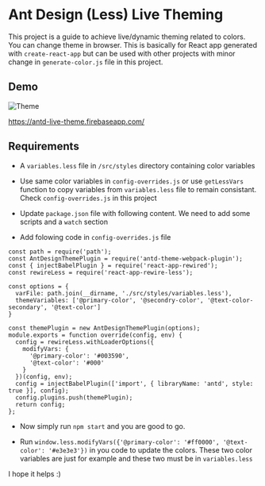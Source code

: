 # Ant Design (Less) Live Theming
This project is a guide to achieve live/dynamic theming related to colors. You can change theme in browser.
This is basically for React app generated with `create-react-app` but can be used with other projects with minor 
change in `generate-color.js` file in this project.

## Demo
![Theme](https://github.com/mzohaibqc/antd-live-theme/blob/master/public/theme.PNG)

https://antd-live-theme.firebaseapp.com/


## Requirements
- A `variables.less` file in `/src/styles` directory containing color variables
- Use same color variables in `config-overrides.js` or use `getLessVars` function to copy variables from `variables.less` file to remain consistant. Check `config-overrides.js` in this project

- Update `package.json` file with following content. We need to add some scripts and a `watch` section
- Add folowing code in `config-overrides.js` file
```
const path = require('path');
const AntDesignThemePlugin = require('antd-theme-webpack-plugin');
const { injectBabelPlugin } = require('react-app-rewired');
const rewireLess = require('react-app-rewire-less');

const options = {
  varFile: path.join(__dirname, './src/styles/variables.less'),
  themeVariables: ['@primary-color', '@secondry-color', '@text-color-secondary', '@text-color']
}

const themePlugin = new AntDesignThemePlugin(options);
module.exports = function override(config, env) {
  config = rewireLess.withLoaderOptions({
    modifyVars: {
      '@primary-color': '#003590',
      '@text-color': '#000'
    }
  })(config, env);
  config = injectBabelPlugin(['import', { libraryName: 'antd', style: true }], config);
  config.plugins.push(themePlugin);
  return config;
};
```
- Now simply run `npm start` and you are good to go.

- Run `window.less.modifyVars({'@primary-color': '#ff0000', '@text-color': '#e3e3e3'})` in you code to update the colors. These two color variables are just for example and these two must be in `variables.less`



I hope it helps :)
